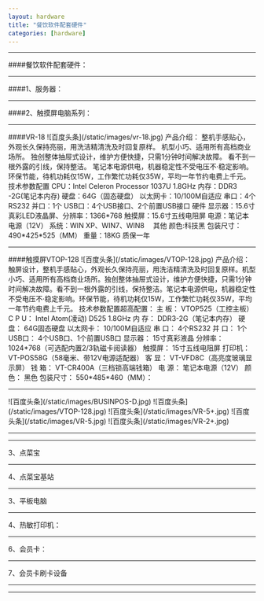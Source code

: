 ```yaml
---
layout: hardware
title: "餐饮软件配套硬件"
categories: [hardware]
---
```

<hr/>
####餐饮软件配套硬件：
<hr/>
####1、服务器：
<hr/>
####2、触摸屏电脑系列：
<hr/>
####VR-18
![百度头条](/static/images/vr-18.jpg)
产品介绍：
整机手感贴心，外观长久保持亮丽，用洗洁精清洗及时回复原样。
机型小巧、适用所有高档商业场所。
独创整体抽屉式设计，维护方便快捷，只需1分钟时间解决故障。
看不到一根外露的引线，保持整洁。
笔记本电源供电，机器稳定性不受电压不·稳定影响。
环保节能，待机功耗仅15W，工作繁忙功耗仅35W，平均一年节约电费上千元。
技术参数配置
CPU：Intel  Celeron  Processor  1037U  1.8GHz
内存：DDR3 -2G(笔记本内存)
硬盘：64G（固态硬盘）
以太网卡：10/100M自适应
串口：4个RS232
并口：1个
USB口：4个USB接口、2个前置USB接口
硬件
显示器：15.6寸真彩LED液晶屏、分辨率：1366*768
触摸屏：15.6寸五线电阻屏
电源：笔记本电源（12V）
系统：WIN XP、WIN7、WIN8　
其他
颜色:科技黑
包装尺寸：490*425*525（MM）
重量：18KG
质保一年
<hr/>
####触摸屏VTOP-128
![百度头条](/static/images/VTOP-128.jpg)
产品介绍：
触屏设计，整机手感贴心，外观长久保持亮丽，用洗洁精清洗及时回复原样。机型小巧、适用所有高档商业场所。独创整体抽屉式设计，维护方便快捷，只需1分钟时间解决故障。看不到一根外露的引线，保持整洁。笔记本电源供电，机器稳定性不受电压不·稳定影响。环保节能，待机功耗仅15W，工作繁忙功耗仅35W，平均一年节约电费上千元。
技术参数配置超高配置：
主 板：        VTOP525（工控主板）
C P U：        Intel Atom(凌动) D525  1.8GHz
内 存：        DDR3-2G（笔记本内存）
硬 盘：         64G固态硬盘
以太网卡：   10/100M自适应
串 口：        4个RS232
并 口：        1个
USB口：      4个USB口、1个前置USB口
显示器：      15寸真彩液晶  分辨率：1024*768（可选配内置2/3轨磁卡阅读器）
触摸屏：       15寸五线电阻屏
打印机：       VT-POS58G（58毫米、带12V电源适配器）
客 显：        VT-VFD8C（高亮度玻璃显示屏）
钱 箱：        VT-CR400A（三档锁高端钱箱）
电 源：        笔记本电源（12V）
颜 色：        黑色
包装尺寸：    550*485*460（MM）：
<hr/>
![百度头条](/static/images/BUSINPOS-D.jpg)
![百度头条](/static/images/VTOP-128.jpg)
![百度头条](/static/images/VR-5+.jpg)
![百度头条](/static/images/VR-5.jpg)
![百度头条](/static/images/VR-2+.jpg)
<hr/>
<hr/>
3、点菜宝
<hr/>
4、点菜宝基站
<hr/>
3、平板电脑
<hr/>
4、热敏打印机：
<hr/
5、UPS不间断电源：
<hr/>
6、会员卡：
<hr/>
7、会员卡刷卡设备
<hr/>
<hr/>

